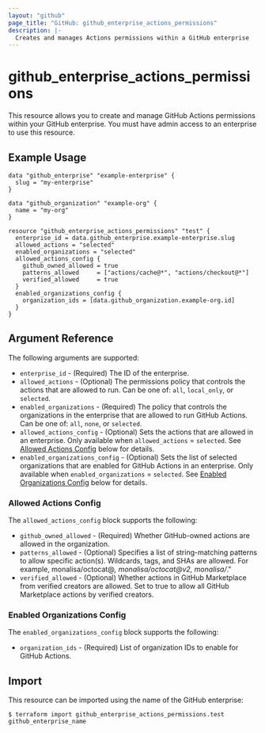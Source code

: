 ```yaml
---
layout: "github"
page_title: "GitHub: github_enterprise_actions_permissions"
description: |-
  Creates and manages Actions permissions within a GitHub enterprise
---
```


# github_enterprise_actions_permissions

This resource allows you to create and manage GitHub Actions permissions within your GitHub enterprise.
You must have admin access to an enterprise to use this resource.

## Example Usage

```hcl
data "github_enterprise" "example-enterprise" {
  slug = "my-enterprise"
}

data "github_organization" "example-org" {
  name = "my-org"
}

resource "github_enterprise_actions_permissions" "test" {
  enterprise_id = data.github_enterprise.example-enterprise.slug
  allowed_actions = "selected"
  enabled_organizations = "selected"
  allowed_actions_config {
    github_owned_allowed = true 
    patterns_allowed     = ["actions/cache@*", "actions/checkout@*"]
    verified_allowed     = true
  }
  enabled_organizations_config {
    organization_ids = [data.github_organization.example-org.id]
  }
}
```

## Argument Reference

The following arguments are supported:
* `enterprise_id`              - (Required) The ID of the enterprise.
* `allowed_actions`            - (Optional) The permissions policy that controls the actions that are allowed to run. Can be one of: `all`, `local_only`, or `selected`.
* `enabled_organizations`      - (Required) The policy that controls the organizations in the enterprise that are allowed to run GitHub Actions. Can be one of: `all`, `none`, or `selected`.
* `allowed_actions_config`     - (Optional) Sets the actions that are allowed in an enterprise. Only available when `allowed_actions` = `selected`. See [Allowed Actions Config](#allowed-actions-config) below for details.
* `enabled_organizations_config` - (Optional) Sets the list of selected organizations that are enabled for GitHub Actions in an enterprise. Only available when `enabled_organizations` = `selected`. See [Enabled Organizations Config](#enabled-organizations-config) below for details.

### Allowed Actions Config

The `allowed_actions_config` block supports the following:

* `github_owned_allowed` - (Required) Whether GitHub-owned actions are allowed in the organization.
* `patterns_allowed` - (Optional) Specifies a list of string-matching patterns to allow specific action(s). Wildcards, tags, and SHAs are allowed. For example, monalisa/octocat@*, monalisa/octocat@v2, monalisa/*."
* `verified_allowed` - (Optional) Whether actions in GitHub Marketplace from verified creators are allowed. Set to true to allow all GitHub Marketplace actions by verified creators.

### Enabled Organizations Config

The `enabled_organizations_config` block supports the following:

* `organization_ids` - (Required) List of organization IDs to enable for GitHub Actions.

## Import

This resource can be imported using the name of the GitHub enterprise:

```
$ terraform import github_enterprise_actions_permissions.test github_enterprise_name
```
